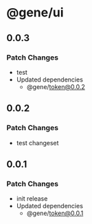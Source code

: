 # @gene/ui

## 0.0.3

### Patch Changes

- test
- Updated dependencies
  - @gene/token@0.0.2

## 0.0.2

### Patch Changes

- test changeset

## 0.0.1

### Patch Changes

- init release
- Updated dependencies
  - @gene/token@0.0.1
